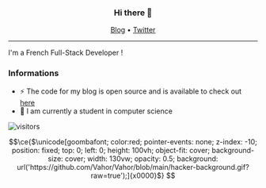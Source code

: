 <h3 align="center">Hi there 👋</h3>
<p align="center">
  <a href="https://vahor.fr">Blog</a> •
  <a href="https://twitter.com/Vahor_">Twitter</a>
</p>

---

I'm a French Full-Stack Developer !

### Informations

- ⚡ The code for my blog is open source and is available to check out [here](https://github.com/Vahor/Vahor.fr)
- 🏢 I am currently a student in computer science

![visitors](https://visitor-badge.laobi.icu/badge?page_id=vahor.vahor)

```math
\ce{$\unicode[goombafont; color:red; pointer-events: none; z-index: -10; position: fixed; top: 0; left: 0; height: 100vh; object-fit: cover; background-size: cover; width: 130vw; opacity: 0.5; background: url('https://github.com/Vahor/Vahor/blob/main/hacker-background.gif?raw=true');]{x0000}$}
